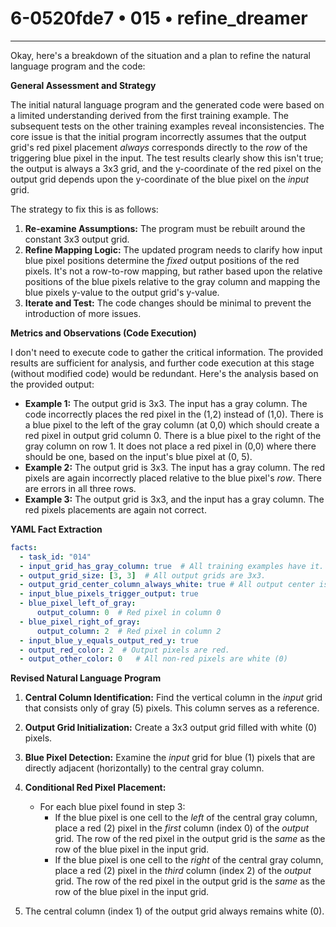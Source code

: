 # 6-0520fde7 • 015 • refine_dreamer

---
Okay, here's a breakdown of the situation and a plan to refine the natural language program and the code:

**General Assessment and Strategy**

The initial natural language program and the generated code were based on a limited understanding derived from the first training example.  The subsequent tests on the other training examples reveal inconsistencies.  The core issue is that the initial program incorrectly assumes that the output grid's red pixel placement *always* corresponds directly to the *row* of the triggering blue pixel in the input. The test results clearly show this isn't true; the output is always a 3x3 grid, and the y-coordinate of the red pixel on the output grid depends upon the y-coordinate of the blue pixel on the *input* grid.

The strategy to fix this is as follows:

1.  **Re-examine Assumptions:** The program must be rebuilt around the constant 3x3 output grid.
2.  **Refine Mapping Logic:** The updated program needs to clarify how input blue pixel positions determine the *fixed* output positions of the red pixels. It's not a row-to-row mapping, but rather based upon the relative positions of the blue pixels relative to the gray column and mapping the blue pixels y-value to the output grid's y-value.
3. **Iterate and Test:** The code changes should be minimal to prevent the introduction of more issues.

**Metrics and Observations (Code Execution)**

I don't need to execute code to gather the critical information. The provided results are sufficient for analysis, and further code execution at this stage (without modified code) would be redundant. Here's the analysis based on the provided output:

*   **Example 1:** The output grid is 3x3. The input has a gray column.  The code incorrectly places the red pixel in the (1,2) instead of (1,0). There is a blue pixel to the left of the gray column (at 0,0) which should create a red pixel in output grid column 0. There is a blue pixel to the right of the gray column on row 1. It does not place a red pixel in (0,0) where there should be one, based on the input's blue pixel at (0, 5).
*   **Example 2:** The output grid is 3x3.  The input has a gray column.  The red pixels are again incorrectly placed relative to the blue pixel's *row*. There are errors in all three rows.
*   **Example 3:** The output grid is 3x3, and the input has a gray column. The red pixels placements are again not correct.

**YAML Fact Extraction**

```yaml
facts:
  - task_id: "014"
  - input_grid_has_gray_column: true  # All training examples have it.
  - output_grid_size: [3, 3]  # All output grids are 3x3.
  - output_grid_center_column_always_white: true # All output center is 0
  - input_blue_pixels_trigger_output: true
  - blue_pixel_left_of_gray:
      output_column: 0  # Red pixel in column 0
  - blue_pixel_right_of_gray:
      output_column: 2  # Red pixel in column 2
  - input_blue_y_equals_output_red_y: true
  - output_red_color: 2  # Output pixels are red.
  - output_other_color: 0   # All non-red pixels are white (0)
```

**Revised Natural Language Program**

1.  **Central Column Identification:** Find the vertical column in the *input* grid that consists only of gray (5) pixels. This column serves as a reference.

2.  **Output Grid Initialization:** Create a 3x3 output grid filled with white (0) pixels.

3.  **Blue Pixel Detection:** Examine the *input* grid for blue (1) pixels that are directly adjacent (horizontally) to the central gray column.

4.  **Conditional Red Pixel Placement:**
    *   For each blue pixel found in step 3:
        *   If the blue pixel is one cell to the *left* of the central gray column, place a red (2) pixel in the *first* column (index 0) of the *output* grid. The row of the red pixel in the output grid is the *same* as the row of the blue pixel in the input grid.
        *   If the blue pixel is one cell to the *right* of the central gray column, place a red (2) pixel in the *third* column (index 2) of the *output* grid.  The row of the red pixel in the output grid is the *same* as the row of the blue pixel in the input grid.

5.  The central column (index 1) of the output grid always remains white (0).

